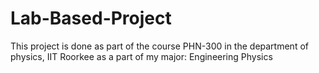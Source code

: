 # Lab-Based-Project
This project is done as part of the course PHN-300 in the department of physics, IIT Roorkee as a part of my major: Engineering Physics
